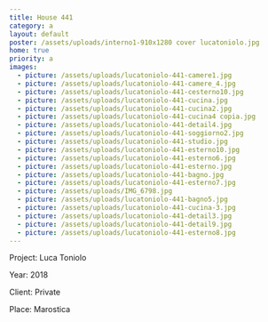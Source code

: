 ```yaml
---
title: House 441
category: a
layout: default
poster: /assets/uploads/interno1-910x1280 cover lucatoniolo.jpg
home: true
priority: a
images:
  - picture: /assets/uploads/lucatoniolo-441-camere1.jpg
  - picture: /assets/uploads/lucatoniolo-441-camere_4.jpg
  - picture: /assets/uploads/lucatoniolo-441-cesterno10.jpg
  - picture: /assets/uploads/lucatoniolo-441-cucina.jpg
  - picture: /assets/uploads/lucatoniolo-441-cucina2.jpg
  - picture: /assets/uploads/lucatoniolo-441-cucina4 copia.jpg
  - picture: /assets/uploads/lucatoniolo-441-detail4.jpg
  - picture: /assets/uploads/lucatoniolo-441-soggiorno2.jpg
  - picture: /assets/uploads/lucatoniolo-441-studio.jpg
  - picture: /assets/uploads/lucatoniolo-441-esterno10.jpg
  - picture: /assets/uploads/lucatoniolo-441-esterno6.jpg
  - picture: /assets/uploads/lucatoniolo-441-esterno.jpg
  - picture: /assets/uploads/lucatoniolo-441-bagno.jpg
  - picture: /assets/uploads/lucatoniolo-441-esterno7.jpg
  - picture: /assets/uploads/IMG_6798.jpg
  - picture: /assets/uploads/lucatoniolo-441-bagno5.jpg
  - picture: /assets/uploads/lucatoniolo-441-cucina-3.jpg
  - picture: /assets/uploads/lucatoniolo-441-detail3.jpg
  - picture: /assets/uploads/lucatoniolo-441-detail9.jpg
  - picture: /assets/uploads/lucatoniolo-441-esterno8.jpg
---
```

Project: Luca Toniolo

Year: 2018

Client: Private

Place: Marostica
